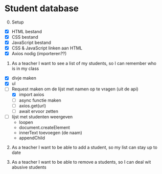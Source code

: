# Student database

0. Setup

- [x] HTML bestand
- [x] CSS bestand
- [x] JavaScript bestand
- [x] CSS & JavaScript linken aan HTML
- [x] Axios nodig (importeren??)

1. As a teacher I want to see a list of my students, so I can remember who is in my class

- [x] divje maken
- [x] ul
- [ ] Request maken om de lijst met namen op te vragen (uit de api)
  - [x] import axios
  - [ ] async functie maken
  - [ ] axios.get(url)
  - [ ] await ervoor zetten
- [ ] lijst met studenten weergeven
  - loopen
  - document.createElement
  - innerText toevoegen (de naam)
  - appendChild

2. As a teacher I want to be able to add a student, so my list can stay up to date

3. As a teacher I want to be able to remove a students, so I can deal wit abusive students

